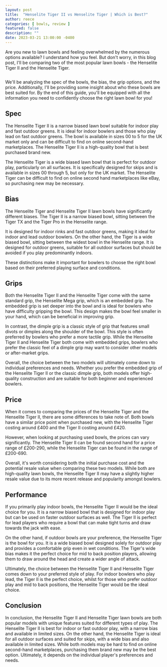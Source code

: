 ```yaml
---
layout: post
title:  "Henselite Tiger II vs Henselite Tiger | Which is Best?"
author: reece
categories: [ bowls, review ]
featured: false
description: ""
date: 2023-03-21 13:00:00 -0400
---
```

    

<!-- wp:paragraph -->
<p xmlns="http://www.w3.org/1999/xhtml">Are you new to lawn bowls and feeling overwhelmed by the numerous options available? I understand how you feel. But don't worry, in this blog post, I'll be comparing two of the most popular lawn bowls - the Henselite Tiger II and the Henselite Tiger. </p>
<!-- /wp:paragraph -->

<!-- wp:image {"id":1965,"sizeSlug":"large","linkDestination":"none"} -->
<figure class="wp-block-image size-large"><img src="/img/posts/henselite-tiger-ii-vs-henselite-tiger-1024x576.jpg" alt="" class="wp-image-1965"/></figure>
<!-- /wp:image -->

<!-- wp:paragraph -->
<p>We'll be analyzing the spec of the bowls, the bias, the grip options, and the price. Additionally, I'll be providing some insight about who these bowls are best suited for. By the end of this guide, you'll be equipped with all the information you need to confidently choose the right lawn bowl for you!</p>
<!-- /wp:paragraph -->

<!-- wp:heading -->
<h2>Spec</h2>
<!-- /wp:heading -->

<!-- wp:block {"ref":2728} /-->

<!-- wp:paragraph -->
<p>The Henselite Tiger II is a narrow biased lawn bowl suitable for indoor play and fast outdoor greens. It is ideal for indoor bowlers and those who play lead on fast outdoor greens. The bowl is available in sizes 00 to 5 for the UK market only and can be difficult to find on online second-hand marketplaces. The Henselite Tiger II is a high-quality bowl that is best purchased brand new.</p>
<!-- /wp:paragraph -->

<!-- wp:block {"ref":2719} /-->

<!-- wp:paragraph -->
<p>The Henselite Tiger is a wide biased lawn bowl that is perfect for outdoor play, particularly on all surfaces. It is specifically designed for skips and is available in sizes 00 through 5, but only for the UK market. The Henselite Tiger can be difficult to find on online second hand marketplaces like eBay, so purchasing new may be necessary.</p>
<!-- /wp:paragraph -->

<!-- wp:heading -->
<h2>Bias</h2>
<!-- /wp:heading -->

<!-- wp:paragraph -->
<p>The Henselite Tiger and Henselite Tiger II lawn bowls have significantly different biases. The Tiger II is a narrow biased bowl, sitting between the Tiger TX and the Tiger Pro in the Henselite range. </p>
<!-- /wp:paragraph -->

<!-- wp:block {"ref":2831} /-->

<!-- wp:paragraph -->
<p>It is designed for indoor rinks and fast outdoor greens, making it ideal for indoor and lead outdoor bowlers. On the other hand, the Tiger is a wide biased bowl, sitting between the widest bowl in the Henselite range. It is designed for outdoor greens, suitable for all outdoor surfaces but should be avoided if you play predominantly indoors. </p>
<!-- /wp:paragraph -->

<!-- wp:block {"ref":2828} /-->

<!-- wp:paragraph -->
<p>These distinctions make it important for bowlers to choose the right bowl based on their preferred playing surface and conditions.</p>
<!-- /wp:paragraph -->

<!-- wp:heading -->
<h2>Grips</h2>
<!-- /wp:heading -->

<!-- wp:paragraph -->
<p>Both the Henselite Tiger II and the Henselite Tiger come with the same standard grip, the Henselite Mega grip, which is an embedded grip. The embedded grip is set deeper into the bowl and is ideal for bowlers who have difficulty gripping the bowl. This design makes the bowl feel smaller in your hand, which can be beneficial in improving grip.</p>
<!-- /wp:paragraph -->

<!-- wp:paragraph -->
<p>In contrast, the dimple grip is a classic style of grip that features small divots or dimples along the shoulder of the bowl. This style is often preferred by bowlers who prefer a more tactile grip. While the Henselite Tiger II and Henselite Tiger both come with embedded grips, bowlers who prefer the classic feel of a dimple grip may want to consider other models or after-market grips.</p>
<!-- /wp:paragraph -->

<!-- wp:paragraph -->
<p>Overall, the choice between the two models will ultimately come down to individual preferences and needs. Whether you prefer the embedded grip of the Henselite Tiger II or the classic dimple grip, both models offer high-quality construction and are suitable for both beginner and experienced bowlers.</p>
<!-- /wp:paragraph -->

<!-- wp:heading -->
<h2>Price</h2>
<!-- /wp:heading -->

<!-- wp:paragraph -->
<p>When it comes to comparing the prices of the Henselite Tiger and the Henselite Tiger II, there are some differences to take note of. Both bowls have a similar price point when purchased new, with the Henselite Tiger costing around £400 and the Tiger II costing around £420.</p>
<!-- /wp:paragraph -->

<!-- wp:paragraph -->
<p>However, when looking at purchasing used bowls, the prices can vary significantly. The Henselite Tiger II can be found second hand for a price range of £200-290, while the Henselite Tiger can be found in the range of £200-690.</p>
<!-- /wp:paragraph -->

<!-- wp:paragraph -->
<p>Overall, it's worth considering both the initial purchase cost and the potential resale value when comparing these two models. While both are high-quality lawn bowls, the Henselite Tiger II may have a slightly higher resale value due to its more recent release and popularity amongst bowlers.</p>
<!-- /wp:paragraph -->

<!-- wp:heading -->
<h2>Performance</h2>
<!-- /wp:heading -->

<!-- wp:paragraph -->
<p>If you primarily play indoor bowls, the Henselite Tiger II would be the ideal choice for you. It is a narrow biased bowl that is designed for indoor play but can be used on faster outdoor surfaces as well. The Tiger II is perfect for lead players who require a bowl that can make tight turns and draw towards the jack with ease.</p>
<!-- /wp:paragraph -->

<!-- wp:paragraph -->
<p>On the other hand, if outdoor bowls are your preference, the Henselite Tiger is the bowl for you. It is a wide biased bowl designed solely for outdoor play and provides a comfortable grip even in wet conditions. The Tiger's wide bias makes it the perfect choice for mid to back position players, allowing them to draw around the head and create a wider angle of attack.</p>
<!-- /wp:paragraph -->

<!-- wp:paragraph -->
<p>Ultimately, the choice between the Henselite Tiger II and Henselite Tiger comes down to your preferred style of play. For indoor bowlers who play lead, the Tiger II is the perfect choice, whilst for those who prefer outdoor play and mid to back positions, the Henselite Tiger would be the ideal choice.</p>
<!-- /wp:paragraph -->

<!-- wp:heading -->
<h2>Conclusion</h2>
<!-- /wp:heading -->

<!-- wp:paragraph -->
<p>In conclusion, the Henselite Tiger II and Henselite Tiger lawn bowls are both popular models with unique features suited for different types of play. The Henselite Tiger II is best for indoor or fast outdoor play, with a narrow bias and available in limited sizes. On the other hand, the Henselite Tiger is ideal for all outdoor surfaces and suited for skips, with a wide bias and also available in limited sizes. While both models may be hard to find on online second-hand marketplaces, purchasing them brand new may be the best option. Ultimately, it depends on the individual player's preferences and needs.</p>
<!-- /wp:paragraph -->
    